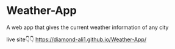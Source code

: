 # Weather-App
A web app that gives the current weather information of any city

live site👇👇
https://diamond-ali1.github.io/Weather-App/ 
